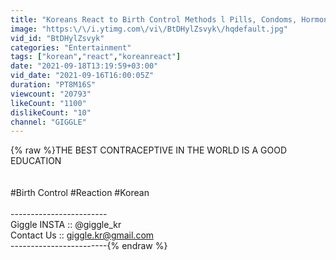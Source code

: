 ```yaml
---
title: "Koreans React to Birth Control Methods l Pills, Condoms, Hormonal IUD"
image: "https:\/\/i.ytimg.com\/vi\/BtDHylZsvyk\/hqdefault.jpg"
vid_id: "BtDHylZsvyk"
categories: "Entertainment"
tags: ["korean","react","koreanreact"]
date: "2021-09-18T13:19:59+03:00"
vid_date: "2021-09-16T16:00:05Z"
duration: "PT8M16S"
viewcount: "20793"
likeCount: "1100"
dislikeCount: "10"
channel: "GIGGLE"
---
```

{% raw %}THE BEST CONTRACEPTIVE IN THE WORLD IS A GOOD EDUCATION<br /><br /><br />#Birth Control #Reaction #Korean<br /><br />------------------------<br />Giggle INSTA :: @giggle_kr​<br />Contact Us :: giggle.kr@gmail.com<br />------------------------{% endraw %}
